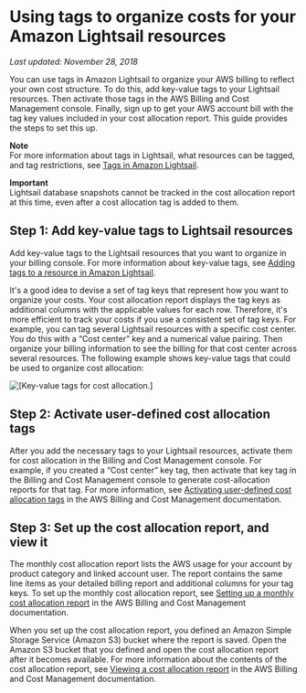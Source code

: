 # Using tags to organize costs for your Amazon Lightsail resources<a name="amazon-lightsail-organizing-costs-using-tags"></a>

 *Last updated: November 28, 2018* 

You can use tags in Amazon Lightsail to organize your AWS billing to reflect your own cost structure\. To do this, add key\-value tags to your Lightsail resources\. Then activate those tags in the AWS Billing and Cost Management console\. Finally, sign up to get your AWS account bill with the tag key values included in your cost allocation report\. This guide provides the steps to set this up\.

**Note**  
For more information about tags in Lightsail, what resources can be tagged, and tag restrictions, see [Tags in Amazon Lightsail](amazon-lightsail-tags.md)\.

**Important**  
Lightsail database snapshots cannot be tracked in the cost allocation report at this time, even after a cost allocation tag is added to them\.

## Step 1: Add key\-value tags to Lightsail resources<a name="add-key-value-tags"></a>

Add key\-value tags to the Lightsail resources that you want to organize in your billing console\. For more information about key\-value tags, see [Adding tags to a resource in Amazon Lightsail](amazon-lightsail-adding-tags-to-a-resource.md)\.

It's a good idea to devise a set of tag keys that represent how you want to organize your costs\. Your cost allocation report displays the tag keys as additional columns with the applicable values for each row\. Therefore, it's more efficient to track your costs if you use a consistent set of tag keys\. For example, you can tag several Lightsail resources with a specific cost center\. You do this with a “Cost center” key and a numerical value pairing\. Then organize your billing information to see the billing for that cost center across several resources\. The following example shows key\-value tags that could be used to organize cost allocation:

![\[Key-value tags for cost allocation.\]](https://d9yljz1nd5001.cloudfront.net/en_us/2c7274df55d082980824e6f5d4268a07/images/amazon-lightsail-key-value-tags-for-cost-allocation.png)

## Step 2: Activate user\-defined cost allocation tags<a name="activate-user-defined-cost-allocation-tags"></a>

After you add the necessary tags to your Lightsail resources, activate them for cost allocation in the Billing and Cost Management console\. For example, if you created a “Cost center” key tag, then activate that key tag in the Billing and Cost Management console to generate cost\-allocation reports for that tag\. For more information, see [Activating user\-defined cost allocation tags](https://docs.aws.amazon.com/awsaccountbilling/latest/aboutv2/activating-tags.html) in the AWS Billing and Cost Management documentation\.

## Step 3: Set up the cost allocation report, and view it<a name="set-up-cost-allocation-report"></a>

The monthly cost allocation report lists the AWS usage for your account by product category and linked account user\. The report contains the same line items as your detailed billing report and additional columns for your tag keys\. To set up the monthly cost allocation report, see [Setting up a monthly cost allocation report](https://docs.aws.amazon.com/awsaccountbilling/latest/aboutv2/configurecostallocreport.html#allocation-report) in the AWS Billing and Cost Management documentation\.

When you set up the cost allocation report, you defined an Amazon Simple Storage Service \(Amazon S3\) bucket where the report is saved\. Open the Amazon S3 bucket that you defined and open the cost allocation report after it becomes available\. For more information about the contents of the cost allocation report, see [Viewing a cost allocation report](https://docs.aws.amazon.com/awsaccountbilling/latest/aboutv2/configurecostallocreport.html#allocation-viewing) in the AWS Billing and Cost Management documentation\.